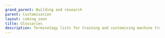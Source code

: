 ```yaml
---
grand_parent: Building and research
parent: Customisation
layout: coming_soon
title: Glossaries
description: Terminology lists for training and customising machine translation
---
```


